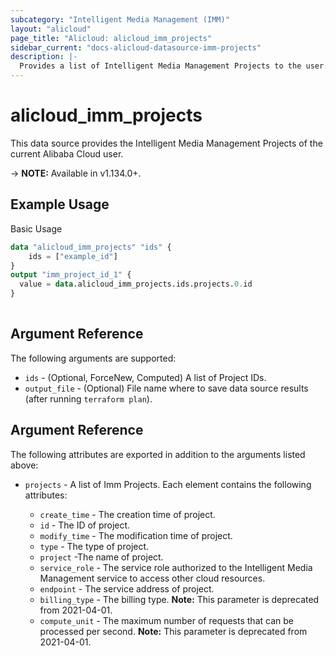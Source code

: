 ```yaml
---
subcategory: "Intelligent Media Management (IMM)"
layout: "alicloud"
page_title: "Alicloud: alicloud_imm_projects"
sidebar_current: "docs-alicloud-datasource-imm-projects"
description: |-
  Provides a list of Intelligent Media Management Projects to the user.
---
```


# alicloud\_imm\_projects

This data source provides the Intelligent Media Management Projects of the current Alibaba Cloud user.

-> **NOTE:** Available in v1.134.0+.

## Example Usage

Basic Usage

```terraform
data "alicloud_imm_projects" "ids" {
	ids = ["example_id"]
}
output "imm_project_id_1" {
  value = data.alicloud_imm_projects.ids.projects.0.id
}
            
```

## Argument Reference

The following arguments are supported:

* `ids` - (Optional, ForceNew, Computed)  A list of Project IDs.
* `output_file` - (Optional) File name where to save data source results (after running `terraform plan`).

## Argument Reference

The following attributes are exported in addition to the arguments listed above:

* `projects` - A list of Imm Projects. Each element contains the following attributes:

    * `create_time` - The creation time of project.
    * `id` - The ID of project.
    * `modify_time` - The modification time of project.
    * `type` - The type of project.
    * `project` -The name of project.
    * `service_role` - The service role authorized to the Intelligent Media Management service to access other cloud resources.
    * `endpoint` - The service address of project.
    * `billing_type` - The billing type. **Note:** This parameter is deprecated from 2021-04-01.
    * `compute_unit` - The maximum number of requests that can be processed per second. **Note:** This parameter is deprecated from 2021-04-01.